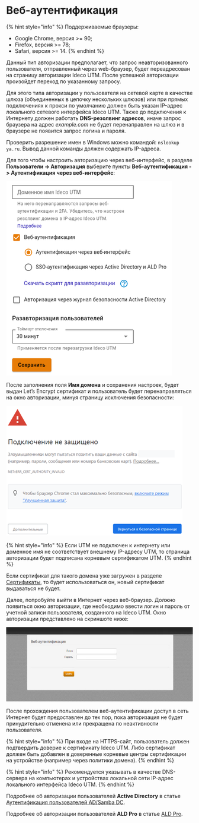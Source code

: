 # Веб-аутентификация

{% hint style="info" %}
Поддерживаемые браузеры:

* Google Chrome, версия >= 90;
* Firefox, версия >= 78;
* Safari, версия >= 14.
{% endhint %}

Данный тип авторизации предполагает, что запрос неавторизованного пользователя, отправленный через web-браузер, будет переадресован на страницу авторизации Ideco UTM. После успешной авторизации произойдет переход по указанному запросу.

Для этого типа авторизации у пользователя на сетевой карте в качестве шлюза (объединенных в цепочку нескольких шлюзов) или при прямых подключениях к прокси по умолчанию должен быть указан IP-адрес локального сетевого интерфейса Ideco UTM. Также до подключения к Интернету должен работать **DNS-резолвинг адресов**, иначе запрос браузера на адрес _example.com_ не будет перенаправлен на шлюз и в браузере не появится запрос логина и пароля.

Проверить разрешение имен в Windows можно командой: `nslookup ya.ru`. Вывод данной команды должен содержать IP-адреса.

Для того чтобы настроить авторизацию через веб-интерфейс, в разделе **Пользователи -> Авторизация** выберите пункты **Веб-аутентификация -> Аутентификация через веб-интерфейс**:

![](../../../.gitbook/assets/web-autorization.png)

После заполнения поля **Имя домена** и сохранения настроек, будет выдан Let’s Encrypt сертификат и пользователь будет перенаправляться на окно авторизации, минуя страницу исключения безопасности:

![](../../../.gitbook/assets/web-autorization2.png)

{% hint style="info" %}
Если UTM не подключен к интернету или доменное имя не соответствует внешнему IP-адресу UTM, то страница авторизации будет подписана корневым сертификатом UTM.
{% endhint %}

Если сертификат для такого домена уже загружен в разделе [Сертификаты](../../services/certificates/), то будет использоваться он, новый сертификат выдаваться не будет.

Далее, попробуйте выйти в Интернет через веб-браузер. Должно появиться окно авторизации, где необходимо ввести логин и пароль от учетной записи пользователя, созданного на Ideco UTM. Окно авторизации представлено на скриншоте ниже:

![](<../../../.gitbook/assets/web-autorization1 (1).png>)

После прохождения пользователем веб-аутентификации доступ в сеть Интернет будет предоставлен до тех пор, пока авторизация не будет принудительно отменена или прекращена по неактивности пользователя.

{% hint style="info" %}
При входе на HTTPS-сайт, пользователь должен подтвердить доверие к сертификату Ideco UTM. Либо сертификат должен быть добавлен в доверенные корневые центры сертификации на устройстве (например через политики домена).
{% endhint %}

{% hint style="info" %}
Рекомендуется указывать в качестве DNS-сервера на компьютерах и устройствах локальной сети IP-адрес локального интерфейса Ideco UTM.
{% endhint %}

Подробнее об авторизации пользователей **Active Directory** в статье [Аутентификация пользователей AD/Samba DC](../active-directory/active-directory-user-authorization.md#veb-avtorizaciya-sso-ili-ntlm).

Подробнее об авторизации пользователей **ALD Pro** в статье [ALD Pro](../ald-pro.md#autentifikaciya-polzovatelei).
